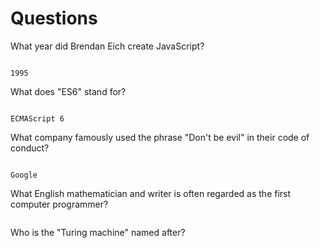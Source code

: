 # Questions

What year did Brendan Eich create JavaScript?

```

1995

```

What does "ES6" stand for?

```

ECMAScript 6

```

What company famously used the phrase "Don't be evil" in their code of conduct?

```

Google

```

What English mathematician and writer is often regarded as the first computer programmer?

```
```

Who is the "Turing machine" named after?

```
```
